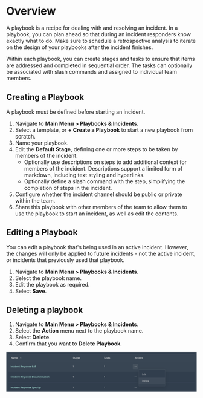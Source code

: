# Overview

A playbook is a recipe for dealing with and resolving an incident. In a playbook, you can plan ahead so that during an incident responders know exactly what to do. Make sure to schedule a retrospective analysis to iterate on the design of your playbooks after the incident finishes.

Within each playbook, you can create stages and tasks to ensure that items are addressed and completed in sequential order. The tasks can optionally be associated with slash commands and assigned to individual team members.

## Creating a Playbook

A playbook must be defined before starting an incident.

1. Navigate to **Main Menu > Playbooks & Incidents**.
2. Select a template, or **+ Create a Playbook** to start a new playbook from scratch.
4. Name your playbook.
5. Edit the **Default Stage**, defining one or more steps to be taken by members of the incident.
   * Optionally use descriptions on steps to add additional context for members of the incident. Descriptions support a limited form of markdown, including text styling and hyperlinks.
   * Optionally define a slash command with the step, simplifying the completion of steps in the incident.
6. Configure whether the incident channel should be public or private within the team.
7. Share this playbook with other members of the team to allow them to use the playbook to start an incident, as well as edit the contents.

## Editing a Playbook

You can edit a playbook that's being used in an active incident. However, the changes will only be applied to future incidents - not the active incident, or incidents that previously used that playbook.

1. Navigate to **Main Menu > Playbooks & Incidents**.
2. Select the playbook name.
3. Edit the playbook as required.
4. Select **Save**.

## Deleting a playbook

1. Navigate to **Main Menu > Playbooks & Incidents**.
2. Select the **Action** menu next to the playbook name.
3. Select **Delete**.
4. Confirm that you want to **Delete Playbook**.

![Delete a playbook](../assets/delete_playbook.png)
